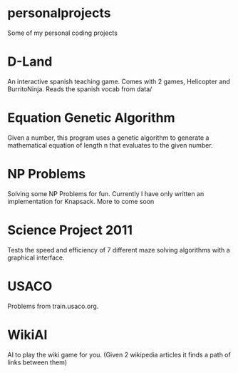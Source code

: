 personalprojects
================
Some of my personal coding projects

D-Land
================
An interactive spanish teaching game. 
Comes with 2 games, Helicopter and BurritoNinja.
Reads the spanish vocab from data/

Equation Genetic Algorithm
================
Given a number, this program uses a genetic algorithm to generate a mathematical equation
of length n that evaluates to the given number. 

NP Problems
================
Solving some NP Problems for fun. Currently I have only written an implementation for Knapsack. 
More to come soon

Science Project 2011
================
Tests the speed and efficiency of 7 different maze solving algorithms with a graphical interface.

USACO
================
Problems from train.usaco.org.

WikiAI
================
AI to play the wiki game for you. (Given 2 wikipedia articles it finds a path of links between them)
